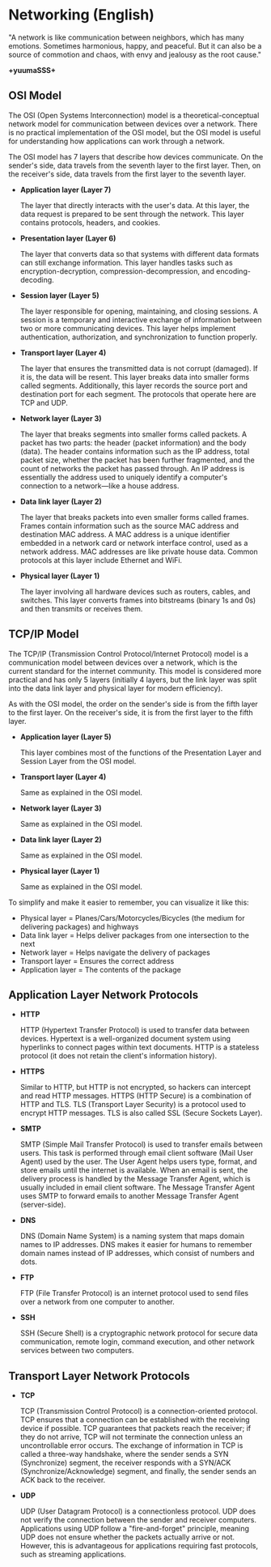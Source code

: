 # Networking (English)
"A network is like communication between neighbors, which has many emotions. Sometimes harmonious, happy, and peaceful. But it can also be a source of commotion and chaos, with envy and jealousy as the root cause."

**+yuumaSSS+**

## OSI Model
The OSI (Open Systems Interconnection) model is a theoretical-conceptual network model for communication between devices over a network. There is no practical implementation of the OSI model, but the OSI model is useful for understanding how applications can work through a network.

The OSI model has 7 layers that describe how devices communicate. On the sender's side, data travels from the seventh layer to the first layer. Then, on the receiver's side, data travels from the first layer to the seventh layer.

- **Application layer (Layer 7)**

  The layer that directly interacts with the user's data. At this layer, the data request is prepared to be sent through the network. This layer contains protocols, headers, and cookies.

- **Presentation layer (Layer 6)**

  The layer that converts data so that systems with different data formats can still exchange information. This layer handles tasks such as encryption-decryption, compression-decompression, and encoding-decoding.

- **Session layer (Layer 5)**

  The layer responsible for opening, maintaining, and closing sessions. A session is a temporary and interactive exchange of information between two or more communicating devices. This layer helps implement authentication, authorization, and synchronization to function properly.

- **Transport layer (Layer 4)**

  The layer that ensures the transmitted data is not corrupt (damaged). If it is, the data will be resent. This layer breaks data into smaller forms called segments. Additionally, this layer records the source port and destination port for each segment. The protocols that operate here are TCP and UDP.

- **Network layer (Layer 3)**

  The layer that breaks segments into smaller forms called packets. A packet has two parts: the header (packet information) and the body (data). The header contains information such as the IP address, total packet size, whether the packet has been further fragmented, and the count of networks the packet has passed through. An IP address is essentially the address used to uniquely identify a computer's connection to a network—like a house address.

- **Data link layer (Layer 2)**

  The layer that breaks packets into even smaller forms called frames. Frames contain information such as the source MAC address and destination MAC address. A MAC address is a unique identifier embedded in a network card or network interface control, used as a network address. MAC addresses are like private house data. Common protocols at this layer include Ethernet and WiFi.

- **Physical layer (Layer 1)**

  The layer involving all hardware devices such as routers, cables, and switches. This layer converts frames into bitstreams (binary 1s and 0s) and then transmits or receives them.

## TCP/IP Model
The TCP/IP (Transmission Control Protocol/Internet Protocol) model is a communication model between devices over a network, which is the current standard for the internet community. This model is considered more practical and has only 5 layers (initially 4 layers, but the link layer was split into the data link layer and physical layer for modern efficiency).

As with the OSI model, the order on the sender's side is from the fifth layer to the first layer. On the receiver's side, it is from the first layer to the fifth layer.

- **Application layer (Layer 5)**

  This layer combines most of the functions of the Presentation Layer and Session Layer from the OSI model.

- **Transport layer (Layer 4)**

  Same as explained in the OSI model.

- **Network layer (Layer 3)**

  Same as explained in the OSI model.

- **Data link layer (Layer 2)**

  Same as explained in the OSI model.

- **Physical layer (Layer 1)**

  Same as explained in the OSI model.

To simplify and make it easier to remember, you can visualize it like this:
- Physical layer = Planes/Cars/Motorcycles/Bicycles (the medium for delivering packages) and highways  
- Data link layer = Helps deliver packages from one intersection to the next  
- Network layer = Helps navigate the delivery of packages  
- Transport layer = Ensures the correct address  
- Application layer = The contents of the package

## Application Layer Network Protocols
- **HTTP**

  HTTP (Hypertext Transfer Protocol) is used to transfer data between devices. Hypertext is a well-organized document system using hyperlinks to connect pages within text documents. HTTP is a stateless protocol (it does not retain the client's information history).

- **HTTPS**

  Similar to HTTP, but HTTP is not encrypted, so hackers can intercept and read HTTP messages. HTTPS (HTTP Secure) is a combination of HTTP and TLS. TLS (Transport Layer Security) is a protocol used to encrypt HTTP messages. TLS is also called SSL (Secure Sockets Layer).

- **SMTP**

  SMTP (Simple Mail Transfer Protocol) is used to transfer emails between users. This task is performed through email client software (Mail User Agent) used by the user. The User Agent helps users type, format, and store emails until the internet is available. When an email is sent, the delivery process is handled by the Message Transfer Agent, which is usually included in email client software. The Message Transfer Agent uses SMTP to forward emails to another Message Transfer Agent (server-side).

- **DNS**

  DNS (Domain Name System) is a naming system that maps domain names to IP addresses. DNS makes it easier for humans to remember domain names instead of IP addresses, which consist of numbers and dots.

- **FTP**

  FTP (File Transfer Protocol) is an internet protocol used to send files over a network from one computer to another.

- **SSH**

  SSH (Secure Shell) is a cryptographic network protocol for secure data communication, remote login, command execution, and other network services between two computers.

## Transport Layer Network Protocols

- **TCP**

  TCP (Transmission Control Protocol) is a connection-oriented protocol. TCP ensures that a connection can be established with the receiving device if possible. TCP guarantees that packets reach the receiver; if they do not arrive, TCP will not terminate the connection unless an uncontrollable error occurs. The exchange of information in TCP is called a three-way handshake, where the sender sends a SYN (Synchronize) segment, the receiver responds with a SYN/ACK (Synchronize/Acknowledge) segment, and finally, the sender sends an ACK back to the receiver.

- **UDP**

  UDP (User Datagram Protocol) is a connectionless protocol. UDP does not verify the connection between the sender and receiver computers. Applications using UDP follow a "fire-and-forget" principle, meaning UDP does not ensure whether the packets actually arrive or not. However, this is advantageous for applications requiring fast protocols, such as streaming applications.

